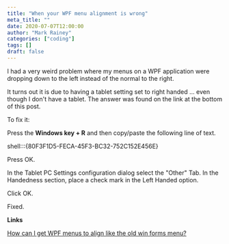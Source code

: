 ```yaml
---
title: "When your WPF menu alignment is wrong"
meta_title: ""
date: 2020-07-07T12:00:00
author: "Mark Rainey"
categories: ["coding"]
tags: []
draft: false
---
```

I had a very weird problem where my menus on a WPF application were dropping down to the left instead of the normal to the right.

It turns out it is due to having a tablet setting set to right handed ... even though I don't have a tablet. The answer was found on the link at the bottom of this post.

To fix it:

Press the **Windows key + R** and then copy/paste the following line of text.

shell:::{80F3F1D5-FECA-45F3-BC32-752C152E456E}

Press OK.

In the Tablet PC Settings configuration dialog select the "Other" Tab. In the Handedness section, place a check mark in the Left Handed option.

Click OK.

Fixed.



__Links__

[How can I get WPF menus to align like the old win forms menu?](https://stackoverflow.com/questions/11237378/how-can-i-get-wpf-menus-to-align-like-the-old-win-forms-menu)

